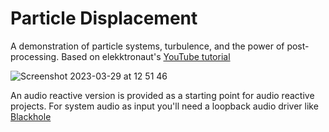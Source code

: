 # Particle Displacement

A demonstration of particle systems, turbulence, and the power of post-processing. Based on elekktronaut's [YouTube tutorial](https://www.youtube.com/watch?v=hbZjgHSCAPI)

![Screenshot 2023-03-29 at 12 51 46](https://user-images.githubusercontent.com/3166481/228526994-121ca01e-d93e-4294-a185-d6a7c3e60c63.png)

An audio reactive version is provided as a starting point for audio reactive projects. For system audio as input you'll need a loopback audio driver like [Blackhole](https://github.com/ExistentialAudio/BlackHole)
